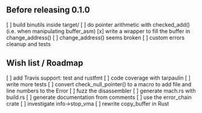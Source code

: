 ## Before releasing 0.1.0

[ ] build binutils inside target/
[ ] do pointer arithmetic with checked_add() (i.e. when manipulating buffer_asm)
[x] write a wrapper to fill the buffer in change_address()
[ ] change_address() seems broken
[ ] custom errors cleanup and tests

## Wish list / Roadmap

[ ] add Travis support: test and rustfmt
[ ] code coverage with tarpaulin
[ ] write more tests
[ ] convert check_null_pointer() to a macro to add file and line numbers to the Error
[ ] fuzz the disassembler
[ ] generate mach.rs with build.rs
[ ] generate documentation from comments
[ ] use the error_chain crate
[ ] investigate info->stop_vma
[ ] rewrite copy_buffer in Rust

